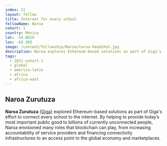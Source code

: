 ```yaml
---
index: 21
layout: fellow
title: Internet for every school
fellowName: Naroa
cohort: 1
country: Mexico
lat: -54.8019
lon: -68.303
image: /content/fellowship/Naroa/naroa-headshot.jpg
description: Naroa explores Ethereum-based solutions as part of Giga's effort to connect every school to the internet.
tags:
  - 2021-cohort-1
  - global
  - america-latin
  - africa
  - africa-east
---
```


## **Naroa Zurutuza**

**Naroa Zurutuza** [(Giga)](https://gigaconnect.org/) explored Ethereum-based solutions as part of Giga's effort to connect every school to the internet. By helping to provide today’s most important public good to billions of currently unconnected people, Naroa envisioned many roles that blockchain can play, from increasing accountability of service providers and financing connectivity infrastructures to an access point to the global economy and marketplaces.
